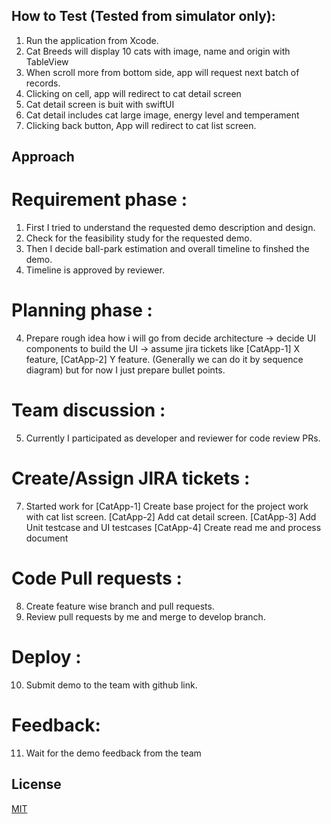## How to Test (Tested from simulator only): 

1. Run the application from Xcode.
2. Cat Breeds will display 10 cats with image, name and origin with TableView
3. When scroll more from bottom side, app will request next batch of records.
4. Clicking on cell, app will redirect to cat detail screen
5. Cat detail screen is buit with swiftUI
6. Cat detail includes cat large image, energy level and temperament
7. Clicking back button, App will redirect to cat list screen.

## Approach

# Requirement phase :
1. First I tried to understand the requested demo description and design.
2. Check for the feasibility study for the requested demo.
3. Then I decide ball-park estimation and overall timeline to finshed the demo.
4. Timeline is approved by reviewer.

# Planning phase :
4. Prepare rough idea how i will go from decide architecture -> decide UI components to build the UI -> assume jira tickets like [CatApp-1] X feature, [CatApp-2] Y feature.
    (Generally we can do it by sequence diagram) but for now I just prepare bullet points.

# Team discussion :
5. Currently I participated as developer and reviewer for code review PRs.


# Create/Assign JIRA tickets :
7. Started work for 
   [CatApp-1] Create base project for the project work with cat list screen.
   [CatApp-2] Add cat detail screen.
   [CatApp-3] Add Unit testcase and UI testcases
   [CatApp-4] Create read me and process document

# Code Pull requests :
8. Create feature wise branch and pull requests.
9. Review pull requests by me and merge to develop branch.

# Deploy :
10. Submit demo to the team with github link.

# Feedback:
11. Wait for the demo feedback from the team

## License
[MIT](https://choosealicense.com/licenses/mit/)
